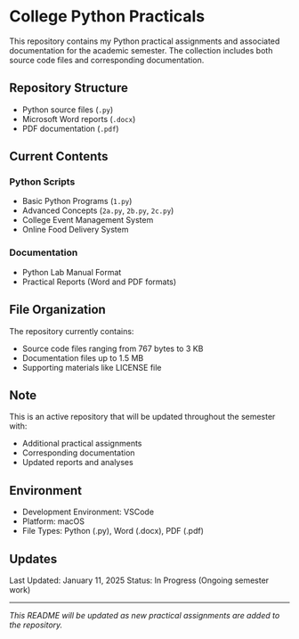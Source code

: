 # College Python Practicals

This repository contains my Python practical assignments and associated documentation for the academic semester. The collection includes both source code files and corresponding documentation.

## Repository Structure

- Python source files (`.py`)
- Microsoft Word reports (`.docx`)
- PDF documentation (`.pdf`)

## Current Contents

### Python Scripts
- Basic Python Programs (`1.py`)
- Advanced Concepts (`2a.py`, `2b.py`, `2c.py`)
- College Event Management System
- Online Food Delivery System

### Documentation
- Python Lab Manual Format
- Practical Reports (Word and PDF formats)

## File Organization

The repository currently contains:
- Source code files ranging from 767 bytes to 3 KB
- Documentation files up to 1.5 MB
- Supporting materials like LICENSE file

## Note

This is an active repository that will be updated throughout the semester with:
- Additional practical assignments
- Corresponding documentation
- Updated reports and analyses

## Environment

- Development Environment: VSCode
- Platform: macOS
- File Types: Python (.py), Word (.docx), PDF (.pdf)

## Updates

Last Updated: January 11, 2025
Status: In Progress (Ongoing semester work)

---
*This README will be updated as new practical assignments are added to the repository.*
